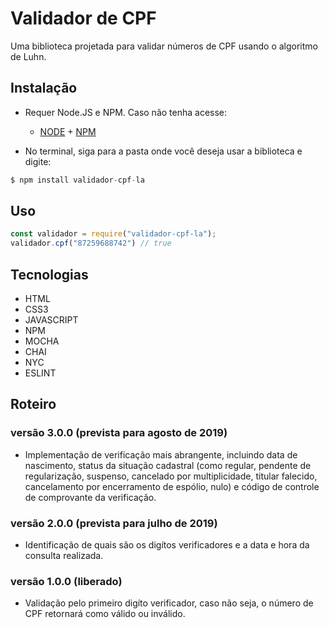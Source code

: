# Validador de CPF

Uma biblioteca projetada para validar números de CPF usando o algoritmo de Luhn.

## Instalação

* Requer Node.JS e NPM. Caso não tenha acesse: 

    - [NODE](https://nodejs.org/en/download/) + [NPM](https://nodejs.org/en/download/)

* No terminal, siga para a pasta onde você deseja usar a biblioteca e digite:
```javascript
$ npm install validador-cpf-la
```

## Uso 

```javascript
const validador = require("validador-cpf-la");
validador.cpf("87259688742") // true
```


## Tecnologias

* HTML
* CSS3
* JAVASCRIPT
* NPM
* MOCHA
* CHAI
* NYC
* ESLINT

## Roteiro

### versão 3.0.0 (prevista para agosto de 2019) 
* Implementação de verificação mais abrangente, incluindo data de nascimento, status da situação cadastral (como regular, pendente de regularização, suspenso, cancelado por multiplicidade, titular falecido, cancelamento por encerramento de espólio, nulo) e código de controle de comprovante da verificação.

### versão 2.0.0 (prevista para julho de 2019) 
* Identificação de quais são os digítos verificadores e a data e hora da consulta realizada.

### versão 1.0.0 (liberado) 
* Validação pelo primeiro digíto verificador, caso não seja, o número de CPF retornará como válido ou inválido.